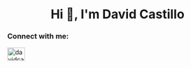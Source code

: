 <h1 align="center">Hi 👋, I'm David Castillo</h1>

<h3 align="left">Connect with me:</h3>
<a href="https://linkedin.com/in/davidcastillog" target="blank"><img align="center" src="https://raw.githubusercontent.com/rahuldkjain/github-profile-readme-generator/master/src/images/icons/Social/linked-in-alt.svg" alt="davidcastillog" height="30" width="40" /></a>
